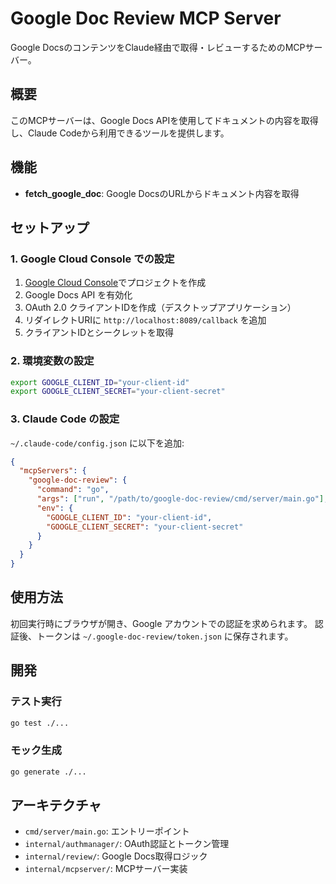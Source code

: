 # Google Doc Review MCP Server

Google DocsのコンテンツをClaude経由で取得・レビューするためのMCPサーバー。

## 概要

このMCPサーバーは、Google Docs APIを使用してドキュメントの内容を取得し、Claude Codeから利用できるツールを提供します。

## 機能

- **fetch_google_doc**: Google DocsのURLからドキュメント内容を取得

## セットアップ

### 1. Google Cloud Console での設定

1. [Google Cloud Console](https://console.cloud.google.com/)でプロジェクトを作成
2. Google Docs API を有効化
3. OAuth 2.0 クライアントIDを作成（デスクトップアプリケーション）
4. リダイレクトURIに `http://localhost:8089/callback` を追加
5. クライアントIDとシークレットを取得

### 2. 環境変数の設定

```bash
export GOOGLE_CLIENT_ID="your-client-id"
export GOOGLE_CLIENT_SECRET="your-client-secret"
```

### 3. Claude Code の設定

`~/.claude-code/config.json` に以下を追加:

```json
{
  "mcpServers": {
    "google-doc-review": {
      "command": "go",
      "args": ["run", "/path/to/google-doc-review/cmd/server/main.go"],
      "env": {
        "GOOGLE_CLIENT_ID": "your-client-id",
        "GOOGLE_CLIENT_SECRET": "your-client-secret"
      }
    }
  }
}
```

## 使用方法

初回実行時にブラウザが開き、Google アカウントでの認証を求められます。
認証後、トークンは `~/.google-doc-review/token.json` に保存されます。

## 開発

### テスト実行

```bash
go test ./...
```

### モック生成

```bash
go generate ./...
```

## アーキテクチャ

- `cmd/server/main.go`: エントリーポイント
- `internal/authmanager/`: OAuth認証とトークン管理
- `internal/review/`: Google Docs取得ロジック
- `internal/mcpserver/`: MCPサーバー実装
